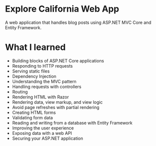 # Explore California Web App

A web application that handles blog posts using ASP.NET MVC Core and Entity Framework.

# What I learned

- Building blocks of ASP.NET Core applications
- Responding to HTTP requests
- Serving static files
- Dependency Injection
- Understanding the MVC pattern
- Handling requests with controllers
- Routing
- Rendering HTML with Razor
- Rendering data, view markup, and view logic
- Avoid page refreshes with partial rendering
- Creating HTML forms
- Validating form data
- Reading and writing from a database with Entity Framework
- Improving the user experience
- Exposing data with a web API
- Securing your ASP.NET application
